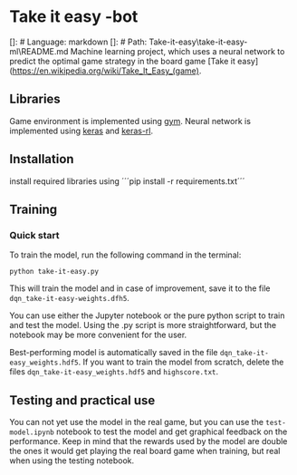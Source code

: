 # Take it easy -bot

[]: # Language: markdown
[]: # Path: Take-it-easy\take-it-easy-ml\README.md
Machine learning project, which uses a neural network to predict the optimal game strategy in the board game [Take it easy](https://en.wikipedia.org/wiki/Take_It_Easy_(game).

## Libraries

Game environment is implemented using [gym](https://gym.openai.com/).
Neural network is implemented using [keras](https://keras.io/) and [keras-rl](https://keras-rl.readthedocs.io/en/latest/).

## Installation
install required libraries using ´´´pip install -r requirements.txt´´´

## Training

### Quick start
To train the model, run the following command in the terminal:

```python take-it-easy.py```

This will train the model and in case of improvement, save it to the file `dqn_take-it-easy-weights.dfh5`.



You can use either the Jupyter notebook or the pure python script to train and test the model. Using the .py script is more straightforward, but the notebook may be more convenient for the user.

Best-performing model is automatically saved in the file `dqn_take-it-easy_weights.hdf5`. If you want to train the model from scratch, delete the files `dqn_take-it-easy_weights.hdf5` and `highscore.txt`.



## Testing and practical use

You can not yet use the model in the real game, but you can use the `test-model.ipynb` notebook to test the model and get graphical feedback on the performance. Keep in mind that the rewards used by the model are double the ones it would get playing the real board game when training, but real when using the testing notebook.


